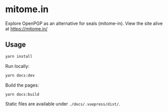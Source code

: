 # mitome.in
Explore OpenPGP as an alternative for seals (mitome-in). View the site alive at https://mitome.in/

## Usage
```sh
yarn install
```

Run locally:

```sh
yarn docs:dev
```

Build the pages:

```sh
yarn docs:build
```

Static files are available under `./docs/.vuepress/dist/`.

